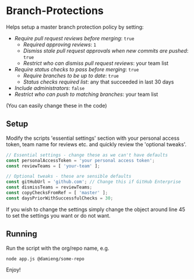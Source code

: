 # Branch-Protections

Helps setup a master branch protection policy by setting:

- *Require pull request reviews before merging*: `true`
    - *Required approving reviews*: `1`
    - *Dismiss stale pull request approvals when new commits are pushed*: `true`
    - *Restrict who can dismiss pull request reviews*: your team list
- *Require status checks to pass before merging*: `true`
    - *Require branches to be up to date*: `true`
    - *Status checks required list*: any that succeeded in last 30 days
- *Include administrators*: `false`
- *Restrict who can push to matching branches*: your team list 

(You can easily change these in the code)

## Setup

Modify the scripts 'essential settings' section with your personal access token, team name for reviews etc. and quickly review the 'optional tweaks'.

```javascript
// Essential settings - change these as we can't have defaults
const personalAccessToken = 'your personal access token';
const reviewTeams = [ 'your-team' ];

// Optional tweaks - these are sensible defaults
const gitHubUrl = 'github.com'; // Change this if GitHub Enterprise
const dismissTeams = reviewTeams;
const copyChecksFromRef = [ 'master' ];
const daysPriorWithSuccessfulChecks = 30;
```

If you wish to change the settings simply change the object around line 45 to set the settings you want or do not want.

## Running

Run the script with the org/repo name, e.g.

```bash
node app.js @damieng/some-repo
```

Enjoy!